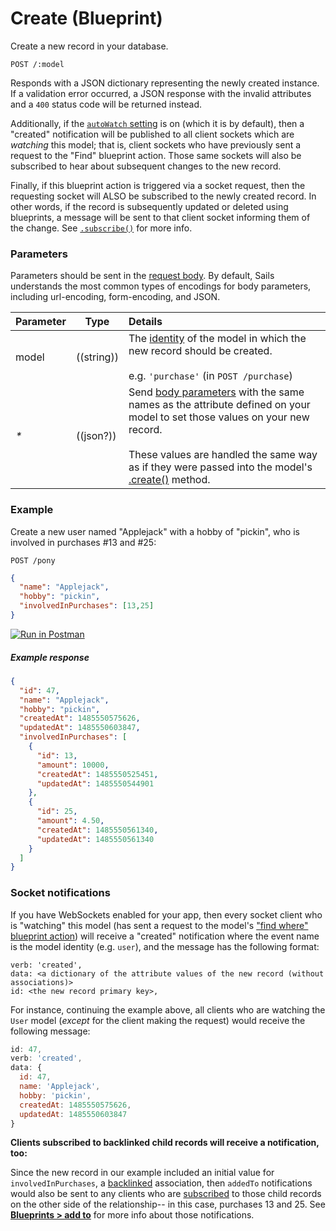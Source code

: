 # Create (Blueprint)

Create a new record in your database.

```usage
POST /:model
```

Responds with a JSON dictionary representing the newly created instance.  If a validation error occurred, a JSON response with the invalid attributes and a `400` status code will be returned instead.

Additionally, if the [`autoWatch` setting](http://sailsjs.com/documentation/reference/configuration/sails-config-blueprints?properties) is on (which it is by default), then a "created" notification will be published to all client sockets which are _watching_ this model; that is, client sockets who have previously sent a request to the "Find" blueprint action.  Those same sockets will also be subscribed to hear about subsequent changes to the new record.

Finally, if this blueprint action is triggered via a socket request, then the requesting socket will ALSO be subscribed to the newly created record.  In other words, if the record is subsequently updated or deleted using blueprints, a message will be sent to that client socket informing them of the change.  See [`.subscribe()`](http://sailsjs.com/documentation/reference/web-sockets/resourceful-pub-sub/subscribe) for more info.

### Parameters

Parameters should be sent in the [request body](https://www.getpostman.com/docs/requests#body).  By default, Sails understands the most common types of encodings for body parameters, including url-encoding, form-encoding, and JSON.

 Parameter      | Type                                                      | Details
 -------------- | --------------------------------------------------------- |:---------------------------------
 model          | ((string))   | The [identity](http://sailsjs.com/documentation/concepts/models-and-orm/model-settings#?identity) of the model in which the new record should be created.<br/><br/>e.g. `'purchase'` (in `POST /purchase`)
 _*_            | ((json?))                                                  | Send [body parameters](https://www.getpostman.com/docs/requests#body) with the same names as the attribute defined on your model to set those values on your new record.  <br/> <br/>These values are handled the same way as if they were passed into the model's <a href="http://sailsjs.com/documentation/reference/waterline-orm/models/create">.create()</a> method.

### Example

Create a new user named "Applejack" with a hobby of "pickin", who is involved in purchases #13 and #25:

`POST /pony`

```json
{
  "name": "Applejack",
  "hobby": "pickin",
  "involvedInPurchases": [13,25]
}
```

[![Run in Postman](https://s3.amazonaws.com/postman-static/run-button.png)](https://www.getpostman.com/run-collection/96217d0d747e536e49a4)

##### Example response
```json
{
  "id": 47,
  "name": "Applejack",
  "hobby": "pickin",
  "createdAt": 1485550575626,
  "updatedAt": 1485550603847,
  "involvedInPurchases": [
    {
      "id": 13,
      "amount": 10000,
      "createdAt": 1485550525451,
      "updatedAt": 1485550544901
    },
    {
      "id": 25,
      "amount": 4.50,
      "createdAt": 1485550561340,
      "updatedAt": 1485550561340
    }
  ]
}
```

### Socket notifications

If you have WebSockets enabled for your app, then every socket client who is "watching" this model (has sent a request to the model's ["find where" blueprint action](http://sailsjs.com/documentation/reference/blueprint-api/find-where)) will receive a "created" notification where the event name is the model identity (e.g. `user`), and the message has the following format:

```
verb: 'created',
data: <a dictionary of the attribute values of the new record (without associations)>
id: <the new record primary key>,
```

For instance, continuing the example above, all clients who are watching the `User` model (_except_ for the client making the request) would receive the following message:
```js
id: 47,
verb: 'created',
data: {
  id: 47,
  name: 'Applejack',
  hobby: 'pickin',
  createdAt: 1485550575626,
  updatedAt: 1485550603847
}
```

**Clients subscribed to backlinked child records will receive a notification, too:**

Since the new record in our example included an initial value for `involvedInPurchases`, a [backlinked]() association, then `addedTo` notifications would also be sent to any clients who are [subscribed](http://sailsjs.com/documentation/reference/web-sockets/resourceful-pub-sub) to those child records on the other side of the relationship-- in this case, purchases 13 and 25.  See [**Blueprints > add to**](http://sailsjs.com/documentation/reference/blueprint-api/add-to) for more info about those notifications.

<docmeta name="displayName" value="create">
<docmeta name="pageType" value="endpoint">

